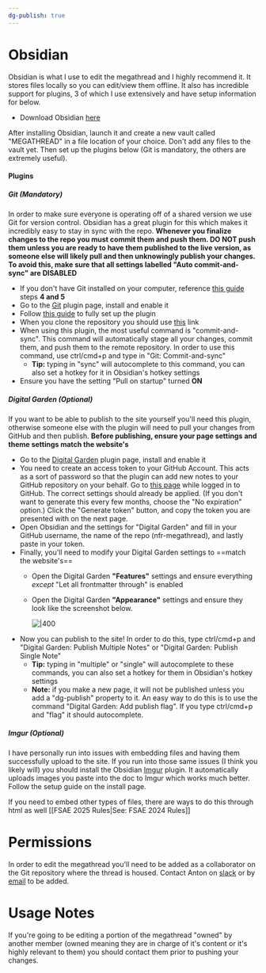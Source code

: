 ```yaml
---
dg-publish: true
---
```

# Obsidian
Obsidian is what I use to edit the megathread and I highly recommend it. It stores files locally so you can edit/view them offline. It also has incredible support for plugins, 3 of which I use extensively and have setup information for below.
- Download Obsidian [here](https://obsidian.md/download)

After installing Obsidian, launch it and create a new vault called "MEGATHREAD" in a file location of your choice. Don't add any files to the vault yet. Then set up the plugins below (Git is mandatory, the others are extremely useful).
#### Plugins
##### Git (Mandatory)
In order to make sure everyone is operating off of a shared version we use Git for version control. Obsidian has a great plugin for this which makes it incredibly easy to stay in sync with the repo. **Whenever you finalize changes to the repo you must commit them and push them. DO NOT push them unless you are ready to have them published to the live version, as someone else will likely pull and then unknowingly publish your changes. To avoid this, make sure that all settings labelled "Auto commit-and-sync" are DISABLED** 
- If you don't have Git installed on your computer, reference [this guide](https://nfr-learn.ue.r.appspot.com/lessons/4/3/) steps **4 and 5**
- Go to the [Git](obsidian://show-plugin?id=obsidian-git) plugin page, install and enable it
- Follow [this guide](https://publish.obsidian.md/git-doc/Getting+Started) to fully set up the plugin
- When you clone the repository you should use [this](https://github.com/antonwalvoord/nfr-megathread-notes.git) link
- When using this plugin, the most useful command is "commit-and-sync". This command will automatically stage all your changes, commit them, and push them to the remote repository. In order to use this command, use ctrl/cmd+p and type in "Git: Commit-and-sync"
	- **Tip:** typing in "sync" will autocomplete to this command, you can also set a hotkey for it in Obsidian's hotkey settings
- Ensure you have the setting "Pull on startup" turned **ON**
##### Digital Garden (Optional)
If you want to be able to publish to the site yourself you'll need this plugin, otherwise someone else with the plugin will need to pull your changes from GitHub and then publish. **Before publishing, ensure your page settings and theme settings match the website's**
- Go to the [Digital Garden](obsidian://show-plugin?id=digitalgarden) plugin page, install and enable it
- You need to create an access token to your GitHub Account. This acts as a sort of password so that the plugin can add new notes to your GitHub repository on your behalf. Go to [this page](https://github.com/settings/tokens/new?scopes=repo) while logged in to GitHub. The correct settings should already be applied. (If you don't want to generate this every few months, choose the "No expiration" option.) Click the "Generate token" button, and copy the token you are presented with on the next page.
- Open Obsidian and the settings for "Digital Garden" and fill in your GitHub username, the name of the repo (nfr-megathread), and lastly paste in your token.
- Finally, you'll need to modify your Digital Garden settings to ==match the website's==
	- Open the Digital Garden **"Features"** settings and ensure everything *except* "Let all frontmatter through" is enabled
	- Open the Digital Garden **"Appearance"** settings and ensure they look like the screenshot below.
	
		![|400](https://i.imgur.com/dZE24Uf.png)
- Now you can publish to the site! In order to do this, type ctrl/cmd+p and "Digital Garden: Publish Multiple Notes" or "Digital Garden: Publish Single Note"
	- **Tip:** typing in "multiple" or "single" will autocomplete to these commands, you can also set a hotkey for them in Obsidian's hotkey settings
	- **Note:** if you make a new page, it will not be published unless you add a "dg-publish" property to it. An easy way to do this is to use the command "Digital Garden: Add publish flag". If you type ctrl/cmd+p and "flag" it should autocomplete.
##### Imgur (Optional)
I have personally run into issues with embedding files and having them successfully upload to the site. If you run into those same issues (I think you likely will) you should install the Obsidian [Imgur](obsidian://show-plugin?id=obsidian-imgur-plugin) plugin. It automatically uploads images you paste into the doc to Imgur which works much better. Follow the setup guide on the install page.

If you need to embed other types of files, there are ways to do this through html as well [[FSAE 2025 Rules|See: FSAE 2024 Rules]]
# Permissions
In order to edit the megathread you'll need to be added as a collaborator on the Git repository where the thread is housed. Contact Anton on [slack](https://nufsae.slack.com/team/U05U23W4WJV) or by [email](mailto:antonwalvoord2027@u.northwestern.edu) to be added.
# Usage Notes
If you're going to be editing a portion of the megathread "owned" by another member (owned meaning they are in charge of it's content or it's highly relevant to them) you should contact them prior to pushing your changes.